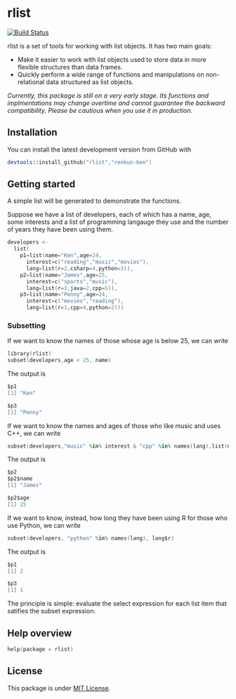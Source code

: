 # rlist

[![Build Status](https://travis-ci.org/renkun-ken/rlist.png?branch=master)](https://travis-ci.org/renkun-ken/rlist)

rlist is a set of tools for working with list objects. It has two main goals:

- Make it easier to work with list objects used to store data in more flexible structures than data frames.
- Quickly perform a wide range of functions and manipulations on non-relational data structured as list objects.

*Currently, this package is still on a very early stage. Its functions and implmentations may change overtime and cannot guarantee the backward compatibility. Please be cautious when you use it in production.*

## Installation

You can install the latest development version from GitHub with

```s
devtools::install_github("rlist","renkun-ken")
```

## Getting started

A simple list will be generated to demonstrate the functions.

Suppose we have a list of developers, each of which has a name, age, some interests and a list of programming langauge they use and the number of years they have been using them.

```s
developers <- 
  list(
    p1=list(name="Ken",age=24,
      interest=c("reading","music","movies"),
      lang=list(r=2,csharp=4,python=3)),
    p2=list(name="James",age=25,
      interest=c("sports","music"),
      lang=list(r=3,java=2,cpp=5)),
    p3=list(name="Penny",age=24,
      interest=c("movies","reading"),
      lang=list(r=1,cpp=4,python=2)))
```

### Subsetting

If we want to know the names of those whose age is below 25, we can write

```s
library(rlist)
subset(developers,age < 25, name)
```
The output is
```s
$p1
[1] "Ken"

$p3
[1] "Penny"
```

If we want to know the names and ages of those who like music and uses C++, we can write

```s
subset(developers,"music" %in% interest & "cpp" %in% names(lang),list(name=name,age=age))
```
The output is 
```s
$p2
$p2$name
[1] "James"

$p2$age
[1] 25
```

If we want to know, instead, how long they have been using R for those who use Python, we can write

```s
subset(developers, "python" %in% names(lang), lang$r)
```
The output is
```s
$p1
[1] 2

$p3
[1] 1
```

The principle is simple: evaluate the select expression for each list item that satifies the subset expression.

## Help overview

```s
help(package = rlist)
```

## License

This package is under [MIT License](http://opensource.org/licenses/MIT).
